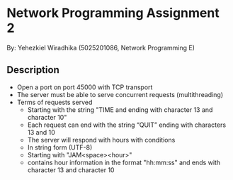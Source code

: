 # Network Programming Assignment 2

By: Yehezkiel Wiradhika (5025201086, Network Programming E)

## Description

- Open a port on port 45000 with TCP transport
- The server must be able to serve concurrent requests (multithreading)
- Terms of requests served
  - Starting with the string "TIME and ending with character 13 and character 10"
  - Each request can end with the string “QUIT” ending with characters 13 and 10
  - The server will respond with hours with conditions
  - In string form (UTF-8)
  - Starting with "JAM\<space\>\<hour\>"
  - <hour> contains hour information in the format "hh:mm:ss" and ends with character 13 and character 10
